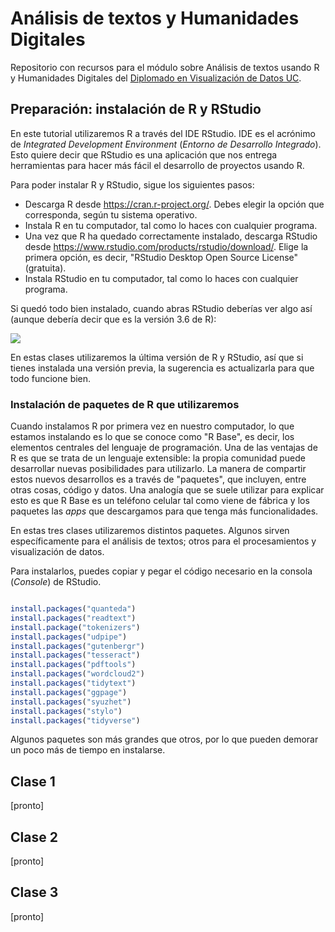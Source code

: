 # Análisis de textos y Humanidades Digitales
Repositorio con recursos para el módulo sobre Análisis de textos usando R y Humanidades Digitales del [Diplomado en Visualización de Datos UC](https://diseno.uc.cl/curso/diplomado-en-visualizacion-de-datos/).

## Preparación: instalación de R y RStudio

En este tutorial utilizaremos R a través del IDE RStudio. IDE es el acrónimo de *Integrated Development Environment* (*Entorno de Desarrollo Integrado*). Esto quiere decir que RStudio es una aplicación que nos entrega herramientas para hacer más fácil el desarrollo de proyectos usando R.

Para poder instalar R y RStudio, sigue los siguientes pasos:

- Descarga R desde https://cran.r-project.org/. Debes elegir la opción que corresponda, según tu sistema operativo.
- Instala R en tu computador, tal como lo haces con cualquier programa.
- Una vez que R ha quedado correctamente instalado, descarga RStudio desde https://www.rstudio.com/products/rstudio/download/. Elige la primera opción, es decir, "RStudio Desktop Open Source License" (gratuita).
- Instala RStudio en tu computador, tal como lo haces con cualquier programa.

Si quedó todo bien instalado, cuando abras RStudio deberías ver algo así (aunque debería decir que es la versión 3.6 de R):

![](https://github.com/rivaquiroga/RLadies-Santiago/blob/master/images/rstudio.png)

En estas clases utilizaremos la última versión de R y RStudio, así que si tienes instalada una versión previa, la sugerencia es actualizarla para que todo funcione bien.

### Instalación de paquetes de R que utilizaremos

Cuando instalamos R por primera vez en nuestro computador, lo que estamos instalando es lo que se conoce como "R Base", es decir, los elementos centrales del lenguaje de programación. Una de las ventajas de R es que se trata de un lenguaje extensible: la propia comunidad puede desarrollar nuevas posibilidades para utilizarlo. La manera de compartir estos nuevos desarrollos es a través de "paquetes", que incluyen, entre otras cosas, código y datos. Una analogía que se suele utilizar para explicar esto es que R Base es un teléfono celular tal como viene de fábrica y los paquetes las _apps_ que descargamos para que tenga más funcionalidades.

En estas tres clases utilizaremos distintos paquetes. Algunos sirven específicamente para el análisis de textos; otros para el procesamientos y visualización de datos.

Para instalarlos, puedes copiar y pegar el código necesario en la consola (_Console_) de RStudio.

```r

install.packages("quanteda")
install.packages("readtext")
install.package("tokenizers")
install.packages("udpipe")
install.packages("gutenbergr")
install.packages("tesseract")
install.packages("pdftools")
install.packages("wordcloud2")
install.packages("tidytext")
install.packages("ggpage")
install.packages("syuzhet")
install.packages("stylo")
install.packages("tidyverse")

```
Algunos paquetes son más grandes que otros, por lo que pueden demorar un poco más de tiempo en instalarse.

## Clase 1
[pronto]

## Clase 2
[pronto]

## Clase 3
[pronto]
